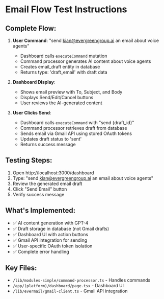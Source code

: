 # Email Flow Test Instructions

## Complete Flow:
1. **User Command**: "send kian@evergreengroup.ai an email about voice agents"
   - Dashboard calls `executeCommand` mutation
   - Command processor generates AI content about voice agents
   - Creates email_draft entity in database
   - Returns type: 'draft_email' with draft data

2. **Dashboard Display**:
   - Shows email preview with To, Subject, and Body
   - Displays Send/Edit/Cancel buttons
   - User reviews the AI-generated content

3. **User Clicks Send**:
   - Dashboard calls `executeCommand` with "send {draft_id}"
   - Command processor retrieves draft from database
   - Sends email via Gmail API using stored OAuth tokens
   - Updates draft status to 'sent'
   - Returns success message

## Testing Steps:
1. Open http://localhost:3000/dashboard
2. Type: "send kian@evergreengroup.ai an email about voice agents"
3. Review the generated email draft
4. Click "Send Email" button
5. Verify success message

## What's Implemented:
- ✅ AI content generation with GPT-4
- ✅ Draft storage in database (not Gmail drafts)
- ✅ Dashboard UI with action buttons
- ✅ Gmail API integration for sending
- ✅ User-specific OAuth token isolation
- ✅ Complete error handling

## Key Files:
- `/lib/modules-simple/command-processor.ts` - Handles commands
- `/app/(platform)/dashboard/page.tsx` - Dashboard UI
- `/lib/evermail/gmail-client.ts` - Gmail API integration
